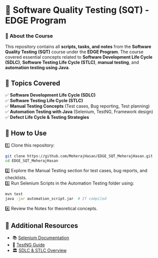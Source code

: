 # 🚀 Software Quality Testing (SQT) - EDGE Program  

### 📌 **About the Course**  
This repository contains all **scripts, tasks, and notes** from the **Software Quality Testing (SQT)** course under the **EDGE Program**. The course covered essential concepts related to **Software Development Life Cycle (SDLC)**, **Software Testing Life Cycle (STLC)**, **manual testing**, and **automation testing using Java**.  

## 📖 Topics Covered  
✅ **Software Development Life Cycle (SDLC)**  
✅ **Software Testing Life Cycle (STLC)**  
✅ **Manual Testing Concepts** (Test cases, Bug reporting, Test planning)  
✅ **Automation Testing with Java** (Selenium, TestNG, Framework design)  
✅ **Defect Life Cycle & Testing Strategies**  

## 🚀 How to Use  
1️⃣ Clone this repository:  
```bash
git clone https://github.com/MeherajHasan/EDGE_SQT_MeherajHasan.git
cd EDGE_SQT_MeherajHasan
```
2️⃣ Explore the Manual Testing section for test cases, bug reports, and checklists. <br>
3️⃣ Run Selenium Scripts in the Automation Testing folder using:
```bash
mvn test   
java -jar automation_script.jar  # If compiled  
```
4️⃣ Review the Notes for theoretical concepts.

## 📎 Additional Resources  

- 📚 [Selenium Documentation](https://www.selenium.dev/documentation/)  
- 📘 [TestNG Guide](https://testng.org/doc/)  
- 🏛️ [SDLC & STLC Overview](https://www.geeksforgeeks.org/software-development-life-cycle-sdlc/)  
